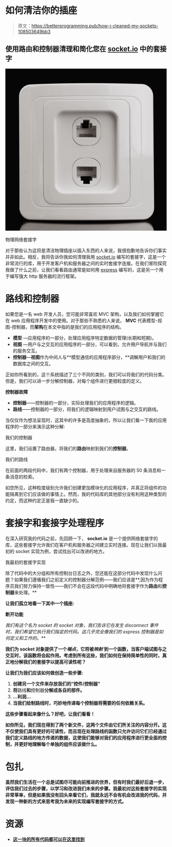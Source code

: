 # 如何清洁你的插座

> 原文：<https://betterprogramming.pub/how-i-cleaned-my-sockets-108503649bb3>

## 使用路由和控制器清理和简化您在 [socket.io](https://socket.io/) 中的套接字

![](img/56b7abfaffa5fe1a1bcb9761e9cafa0c.png)

物理网络套接字

对于那些认为这将是清洁物理插座以插入东西的人来说，我很抱歉地告诉你们事实并非如此。相反，我将告诉你我如何清理我用 [socket.io](https://socket.io/) 编写的套接字，这是一个非常流行的库，用于开发客户机和服务器之间的实时套接字连接。在我们冒险探究我做了什么之前，让我们看看路由通常是如何用 [express](https://expressjs.com/) 编写的，这是另一个用于编写强大 http 服务器的流行框架。

# 路线和控制器

如果您是一名 web 开发人员，您可能非常喜欢 MVC 架构，以及我们如何掌握它在 web 应用程序开发中的使用。对于那些不熟悉的人来说， **MVC** 代表模型-视图-控制器，而**架构**在本文中指的是我们的应用程序的结构。

*   **模型** —应用程序的一部分，处理应用程序特定数据的管理(长期和短期)。
*   **视图** —用户与之交互的应用程序的一部分，可以看到，允许用户导航并与我们的服务交互。
*   **控制器**—**视图**作为中间人与**模型通信的应用程序部分，**调解用户和我们的数据库之间的交互。

正如你所看到的，这个系统描述了三个不同的类别，我们可以将我们的代码分类。但是，我们可以进一步分解控制器，对每个组件进行更细粒度的定义。

**控制器故障**

*   **控制器**——控制器的一部分，实际处理我们的应用程序的逻辑。
*   **路线**——控制器的一部分，将我们的逻辑映射到用户试图与之交互的路线。

当仅仅作为想法呈现时，这其中的许多是高度抽象的，所以让我们看一下我的应用程序的一部分来演示这种分解:

我们的控制器

这里，我们设置了路由器，将我们的**路由**映射到我们的**控制器**。

我们的路线

在前面的两段代码中，我们有两个控制器，用于处理来自服务器的 50 条消息和一条消息的检索。

如您所见，这种粒度级别允许我们创建更加模块化的应用程序，并真正将组件的功能隔离到它们应该做的事情上。然而，我的代码库的其他部分没有利用这种类型的约定，而这种约定正是我一直缺少的。

# 套接字和套接字处理程序

在深入研究我的代码之前，先回顾一下， **socket.io** 是一个提供网络套接字的库，这些套接字允许我们在客户机和服务器之间建立实时连接。现在让我们以我最初的 socket 实现为例，尝试找出可以改进的地方。

我最初的套接字实现

除了代码中的大分组和所有控制台日志之外，您还能在这部分代码中发现什么问题？如果我们遵循我们之前定义的控制器分解范例——我们应该是**,因为作为程序员我们努力保持一致性——我们不会在这段代码中明确地将套接字作为**路由**和**控制器**来处理。**

**让我们孤立地看一下其中一个插座:**

**断开功能**

**我们有这个名为 *socket* 的 socket 对象，我们告诉它在发生 *disconnect* 事件时*，我们希望它执行我们指定的代码。这几乎**完全**像我们的 express 控制器是如何定义和工作的。***

**我们为 socket 对象提供了一个*端点*，它将被*映射* 到一个函数，当客户端试图与之交互时，该函数将会起作用。考虑到所有这些，我们如何在保持简单性的同时，真正地分解我们的套接字以提高可读性呢？**

****让我们为我们应该如何做创造一些步骤**:**

1.  **创建另一个文件来存放我们的“控件/控制器”**
2.  **将**路线**和**控制器**分解成各自的部件。**
3.  **…利润…**
4.  **当我们绘制路线时，巧妙地传递每个控制器将需要的任何依赖关系。**

**这些步骤看起来像什么？好吧，让我们看看！**

**如你所见，我们现在得到了两个新文件，这两个文件由它们所关注的内容分开。这不仅使我们具有更好的可读性，而且现在处理路线的函数只允许访问它们已经通过我们定义路线的地方传递的数据，这使我们能够对我们的应用程序进行更全面的控制，并更好地理解每个单独的组件应该做什么。**

# **包扎**

**虽然我们生活在一个总是试图尽可能向前推进的世界，但有时我们最好后退一步，评估我们过去的步骤，以学习和改进我们未来的步骤。我最初对这些套接字的实现非常草率，但是如果我没有回头来看它们，我就永远不会有机会改进我的代码，并发现一种新的方式来思考我为未来的实现编写套接字的方式。**

# **资源**

*   **[这一块的所有代码都可以在这里找到](https://github.com/C3NZ/xenochat)**